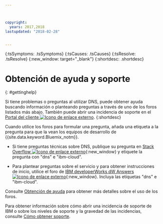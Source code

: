```yaml
---



copyright:
  years: 2017,2018
lastupdated: "2018-02-28"


---
```


<!-- Common attributes used in the template are defined as follows: -->
{:tsSymptoms: .tsSymptoms} 
{:tsCauses: .tsCauses} 
{:tsResolve: .tsResolve} 
{:new_window: target="_blank"}
{:shortdesc: .shortdesc}

<!-- # {{site.data.keyword.blockstorageshort}} troubleshooting
{: #ts} -->
<!-- Provide an appropriate ID above -->

<!-- IN PROGRESS - AUDIENCE BLUE, STAGING ONLY -->


<!-- This is the template for troubleshooting topics.  -->

<!-- The short description section should include the service long name and "Bluemix" for search optimization. Example short description: -->

<!-- Add a heading and content for how to get help and support. Use this template for beta and GA services:  -->
# Obtención de ayuda y soporte 
{: #gettinghelp}

Si tiene problemas o preguntas al utilizar DNS, puede obtener ayuda buscando información o planteando preguntas a través de uno de los foros listados más abajo. También puede abrir una incidencia de soporte en el [Portal del cliente ![Icono de enlace externo](../../icons/launch-glyph.svg "Icono de enlace externo")](https://control.softlayer.com/).
{:shortdesc}

Cuando utilice los foros para formular una pregunta, añada una etiqueta a la pregunta para que la vean los equipos de desarrollo de {{site.data.keyword.Bluemix_notm}}.
<!--Insert the appropriate Stack Overflow tag for your service for <block-storage> in URL and text below:  -->
* Si tiene preguntas técnicas sobre DNS, publique su pregunta en [Stack Overflow ![Icono de enlace externo](../../icons/launch-glyph.svg "Icono de enlace externo")](https://stackoverflow.com/search?q=dns+ibm-cloud){:new_window} y etiquete la pregunta con "dns" e "ibm-cloud".
<!--Insert the appropriate dW Answers tag for your service for <service_keyword> in URL below:  -->
* Para plantear preguntas sobre el servicio y para obtener instrucciones de inicio, utilice el foro de [IBM developerWorks dW Answers ![Icono de enlace externo](../../icons/launch-glyph.svg "Icono de enlace externo")](https://developer.ibm.com/answers/topics/dns.html?smartspace=ibm-cloud){:new_window}. Incluya las etiquetas "dns" e "ibm-cloud".

Consulte [Obtención de ayuda](https://console.bluemix.net/docs/support/index.html#getting-help) para obtener más detalles sobre el uso de los foros.

Para obtener información sobre cómo abrir una incidencia de soporte de IBM o sobre los niveles de soporte y la gravedad de las incidencias, consulte [Cómo obtener soporte](https://console.bluemix.net/docs/support/index.html#contacting-support).

